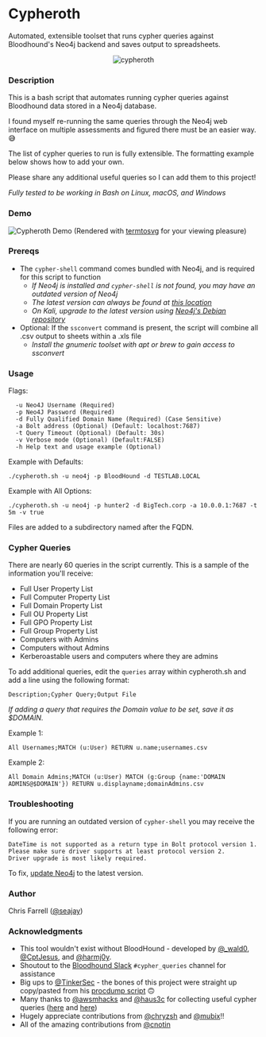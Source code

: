 # Cypheroth
 Automated, extensible toolset that runs cypher queries against Bloodhound's Neo4j backend and saves output to spreadsheets.


<p align="center">
  <img src="./img/cypheroth.png" alt="cypheroth"/>
</p>


### Description

This is a bash script that automates running cypher queries against Bloodhound data stored in a Neo4j database.

I found myself re-running the same queries through the Neo4j web interface on multiple assessments and figured there must be an easier way. 😅

The list of cypher queries to run is fully extensible. The formatting example below shows how to add your own.

Please share any additional useful queries so I can add them to this project!

*Fully tested to be working in Bash on Linux, macOS, and Windows*

### Demo

![Cypheroth Demo](./img/demo_v1_4.svg)
(Rendered with [termtosvg](https://github.com/nbedos/termtosvg) for your viewing pleasure)

### Prereqs

* The `cypher-shell` command comes bundled with Neo4j, and is required for this script to function
  * _If Neo4j is installed and `cypher-shell` is not found, you may have an outdated version of Neo4j_
  * _The latest version can always be found at [this location](https://neo4j.com/download-center/)_
  * _On Kali, upgrade to the latest version using [Neo4j's Debian repository](https://debian.neo4j.org)_
* Optional: If the `ssconvert` command is present, the script will combine all .csv output to sheets within a .xls file
  * _Install the gnumeric toolset with apt or brew to gain access to ssconvert_

### Usage

Flags:
```
  -u Neo4J Username (Required)
  -p Neo4J Password (Required)
  -d Fully Qualified Domain Name (Required) (Case Sensitive)
  -a Bolt address (Optional) (Default: localhost:7687)
  -t Query Timeout (Optional) (Default: 30s)
  -v Verbose mode (Optional) (Default:FALSE)
  -h Help text and usage example (Optional)
```
Example with Defaults:

  `./cypheroth.sh -u neo4j -p BloodHound -d TESTLAB.LOCAL`

Example with All Options:

  `./cypheroth.sh -u neo4j -p hunter2 -d BigTech.corp -a 10.0.0.1:7687 -t 5m -v true`


Files are added to a subdirectory named after the FQDN.

### Cypher Queries

There are nearly 60 queries in the script currently. This is a sample of the information you'll receive:

* Full User Property List
* Full Computer Property List
* Full Domain Property List
* Full OU Property List
* Full GPO Property List
* Full Group Property List
* Computers with Admins
* Computers without Admins
* Kerberoastable users and computers where they are admins

To add additional queries, edit the `queries` array within cypheroth.sh and add a line using the following format:

`Description;Cypher Query;Output File`

*If adding a query that requires the Domain value to be set, save it as $DOMAIN.*

Example 1:
```
All Usernames;MATCH (u:User) RETURN u.name;usernames.csv
```

Example 2:
```
All Domain Admins;MATCH (u:User) MATCH (g:Group {name:'DOMAIN ADMINS@$DOMAIN'}) RETURN u.displayname;domainAdmins.csv
```

### Troubleshooting

If you are running an outdated version of `cypher-shell` you may receive the following error:

```
DateTime is not supported as a return type in Bolt protocol version 1.
Please make sure driver supports at least protocol version 2.
Driver upgrade is most likely required.
```

To fix, [update Neo4j](https://neo4j.com/download-center/) to the latest version.

### Author
Chris Farrell ([@seajay](https://twitter.com/seajay))

### Acknowledgments

* This tool wouldn't exist without BloodHound - developed by [@_wald0](https://twitter.com/_wald0), [@CptJesus](https://twitter.com/CptJesus), and [@harmj0y](https://twitter.com/harmj0y).
* Shoutout to the [Bloodhound Slack](https://bloodhoundgang.herokuapp.com) `#cypher_queries` channel for assistance
* Big ups to [@TinkerSec](https://twitter.com/TinkerSec) - the bones of this project were straight up copy/pasted from his [procdump script](https://github.com/tinkersec/scratchpad/blob/master/BashScripts/grabDump.sh) 🙃
* Many thanks to [@awsmhacks](https://twitter.com/awsmhacks) and [@haus3c](https://twitter.com/haus3c) for collecting useful cypher queries ([here](https://github.com/awsmhacks/awsmBloodhoundCustomQueries) and [here](https://hausec.com/2019/09/09/bloodhound-cypher-cheatsheet/))
* Hugely appreciate contributions from [@chryzsh](https://twitter.com/chryzsh) and [@mubix](https://twitter.com/mubix)!!
* All of the amazing contributions from [@cnotin](https://twitter.com/cnotin)
